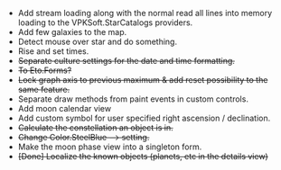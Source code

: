 * Add stream loading along with the normal read all lines into memory loading to the VPKSoft.StarCatalogs providers.
* Add few galaxies to the map.
* Detect mouse over star and do something.
* Rise and set times.
* ~~Separate culture settings for the date and time formatting.~~
* ~~To Eto.Forms?~~
* ~~Lock graph axis to previous maximum & add reset possibility to the same feature.~~
* Separate draw methods from paint events in custom controls.
* Add moon calendar view
* Add custom symbol for user specified right ascension / declination.
* ~~Calculate the constellation an object is in.~~
* ~~Change Color.SteelBlue --> setting.~~
* Make the moon phase view into a singleton form.
* ~~[Done] Localize the known objects (planets, etc in the details view)~~
